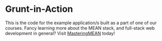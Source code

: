 # Grunt-in-Action

This is the code for the example application/s built as a part of one of our courses. Fancy learning more about the MEAN stack, and full-stack web development in general? Visit [MasteringMEAN](http://masteringmean.com) today!
